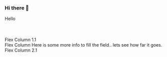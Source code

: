 ### Hi there 🎉

<!--
**CyberUncovered/CyberUncovered** is a ✨ _special_ ✨ repository because its `README.md` (this file) appears on your GitHub profile.

Here are some ideas to get you started:

- 🔭 I’m currently working on ...
- 🌱 I’m currently learning ...
- 👯 I’m looking to collaborate on ...
- 🤔 I’m looking for help with ...
- 💬 Ask me about ...
- 📫 How to reach me: ...
- 😄 Pronouns: ...
- ⚡ Fun fact: ...
-->

<div class="testbox">Hello</div>
<br><br><br>
<div class="flex-container">

  <div class="flex-child Privacy">
    Flex Column 1.1
  </div>
  
  <div class="flex-child Intel">
    Flex Column Here is some more info to fill the field.. lets see how far it goes.
  </div>
  
  <div class="flex-child Cyber">
    Flex Column 2.1
  </div>
  
</div>
